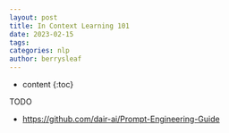 ```yaml
---
layout: post
title: In Context Learning 101
date: 2023-02-15
tags: 
categories: nlp
author: berrysleaf
---
```

* content
{:toc}



TODO 

- https://github.com/dair-ai/Prompt-Engineering-Guide




